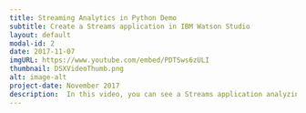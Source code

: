 ```yaml
---
title: Streaming Analytics in Python Demo
subtitle: Create a Streams application in IBM Watson Studio
layout: default
modal-id: 2
date: 2017-11-07
imgURL: https://www.youtube.com/embed/PDTSws6zULI
thumbnail: DSXVideoThumb.png
alt: image-alt
project-date: November 2017
description:  In this video, you can see a Streams application analyzing data from IoT devices. The application is created in a Python notebook on IBM Watson Studio and executed in the Streaming Analytics service on the IBM Cloud. The results of the application are displayed on a map embedded in the notebook.  Try the notebook for yourself at https://ibm.biz/WeatherNotebook.
---
```

